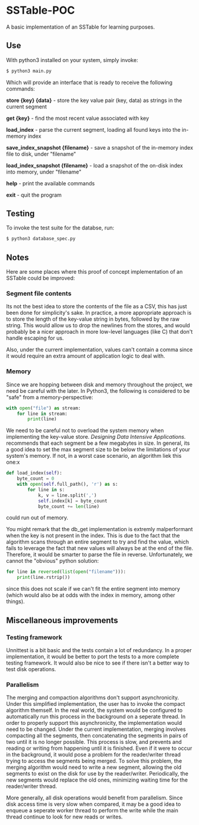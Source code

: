 # SSTable-POC

A basic implementation of an SSTable for learning purposes.

## Use

With python3 installed on your system, simply invoke:

``` bash
$ python3 main.py
```

Which will provide an interface that is ready to receive the following commands:

**store {key} {data}** - store the key value pair (key, data) as strings in the current segment

**get {key}** - find the most recent value associated with key

**load_index** - parse the current segment, loading all found keys into the in-memory index

**save_index_snapshot {filename}** - save a snapshot of the in-memory index file to disk, under "filename"

**load_index_snapshot {filename}** - load a snapshot of the on-disk index into memory, under "filename"

**help** - print the available commands

**exit** - quit the program

## Testing

To invoke the test suite for the databse, run:

``` bash
$ python3 database_spec.py
```

## Notes

Here are some places where this proof of concept implementation of an SSTable could be improved:

### Segment file contents

Its not the best idea to store the contents of the file as a CSV, this has just been done for simplicity's sake. In practice, a more appropriate approach is to store the length of the key-value string in bytes, followed by the raw string. This would allow us to drop the newlines from the stores, and would probably be a nicer approach in more low-level languages (like C) that don't handle escaping for us.  

Also, under the current implementation, values can't contain a comma since it would require an extra amount of application logic to deal with.

### Memory

Since we are hopping between disk and memory throughout the project, we need be careful with the later. In Python3, the following is considered to be "safe" from a memory-perspective:

``` python
with open("file") as stream:
    for line in stream:
        print(line)
```

We need to be careful not to overload the system memory when implementing the key-value store. *Designing Data Intensive Applications.* recommends that each segment be a few megabytes in size. In general, its a good idea to set the max segment size to be below the limitations of your system's memory. If not, in a worst case scenario, an algorithm liek this one:x

``` python
def load_index(self):
    byte_count = 0
    with open(self.full_path(), 'r') as s:
        for line in s:
            k, v = line.split(',')
            self.index[k] = byte_count
            byte_count += len(line)
```

could run out of memory.

You might remark that the db_get implementation is extremly malperformant when the key is not present in the index. This is due to the fact that the algorithm scans through an entire segment to try and find the value, which fails to leverage the fact that new values will always be at the end of the file. Therefore, it would be smarter to parse the file in reverse. Unfortunately, we cannot the "obvious" python solution:

``` python
for line in reversed(list(open("filename"))):
    print(line.rstrip())
```

since this does not scale if we can't fit the entire segment into memory (which would also be at odds with the index in memory, among other things).

## Miscellaneous improvements

### Testing framework

Unnittest is a bit basic and the tests contain a lot of redundancy. In a proper implementation, it would be better to port the tests to a more complete testing framework. It would also be nice to see if there isn't a better way to test disk operations.

### Parallelism

The merging and compaction algorithms don't support asynchronicity. Under this simplified implementation, the user has to invoke the compact algorithm themself. In the real world, the system would be configured to automatically run this process in the background on a seperate thread. In order to properly support this asynchronicity, the implementation would need to be changed. Under the current implementation, merging involves compacting all the segments, then concatenating the segments in pairs of two until it is no longer possible. This process is slow, and prevents and reading or writing from happening until it is finished. Even if it were to occur in the background, it would pose a problem for the reader/writer thread trying to access the segments being merged. To solve this problem, the merging algorithm would need to write a new segment, allowing the old segments to exist on the disk for use by the reader/writer. Periodically, the new segments would replace the old ones, minimizing waiting time for the reader/writer thread.

More generally, all disk operations would benefit from parallelism. Since disk access time is very slow when compared, it may be a good idea to enqueue a seperate worker thread to perform the write while the main thread continue to look for new reads or writes.